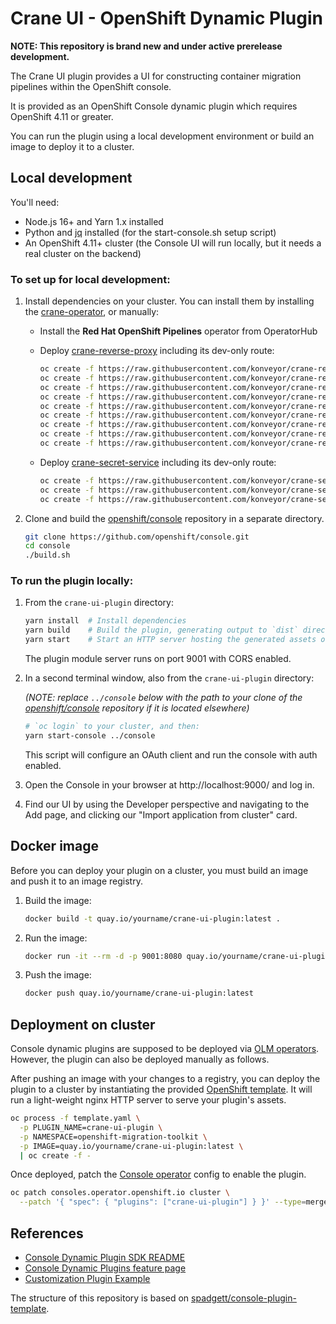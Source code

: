 # Crane UI - OpenShift Dynamic Plugin

**NOTE: This repository is brand new and under active prerelease development.**

The Crane UI plugin provides a UI for constructing container migration pipelines within the OpenShift console.

It is provided as an OpenShift Console dynamic plugin which requires OpenShift 4.11 or greater.

You can run the plugin using a local development environment or build an image to deploy it to a cluster.

## Local development

You'll need:

- Node.js 16+ and Yarn 1.x installed
- Python and [jq](https://stedolan.github.io/jq/download/) installed (for the start-console.sh setup script)
- An OpenShift 4.11+ cluster (the Console UI will run locally, but it needs a real cluster on the backend)

### To set up for local development:

1. Install dependencies on your cluster. You can install them by installing the [crane-operator](https://github.com/konveyor/crane-operator), or manually:

   - Install the **Red Hat OpenShift Pipelines** operator from OperatorHub
   - Deploy [crane-reverse-proxy](https://github.com/konveyor/crane-reverse-proxy) including its dev-only route:

     ```sh
     oc create -f https://raw.githubusercontent.com/konveyor/crane-reverse-proxy/main/config/dev/namespace.yaml
     oc create -f https://raw.githubusercontent.com/konveyor/crane-reverse-proxy/main/config/default/deployment.yaml
     oc create -f https://raw.githubusercontent.com/konveyor/crane-reverse-proxy/main/config/default/service.yaml
     oc create -f https://raw.githubusercontent.com/konveyor/crane-reverse-proxy/main/config/rbac/serviceAccount.yaml
     oc create -f https://raw.githubusercontent.com/konveyor/crane-reverse-proxy/main/config/rbac/role.yaml
     oc create -f https://raw.githubusercontent.com/konveyor/crane-reverse-proxy/main/config/rbac/clusterRole.yaml
     oc create -f https://raw.githubusercontent.com/konveyor/crane-reverse-proxy/main/config/rbac/roleBinding.yaml
     oc create -f https://raw.githubusercontent.com/konveyor/crane-reverse-proxy/main/config/rbac/clusterRoleBinding.yaml
     oc create -f https://raw.githubusercontent.com/konveyor/crane-reverse-proxy/main/config/dev/route.yaml
     ```

   - Deploy [crane-secret-service](https://github.com/konveyor/crane-secret-service) including its dev-only route:

     ```sh
     oc create -f https://raw.githubusercontent.com/konveyor/crane-secret-service/main/config/default/deployment.yaml
     oc create -f https://raw.githubusercontent.com/konveyor/crane-secret-service/main/config/default/service.yaml
     oc create -f https://raw.githubusercontent.com/konveyor/crane-secret-service/main/config/dev/route.yaml
     ```

2. Clone and build the [openshift/console](https://github.com/openshift/console) repository in a separate directory.

   ```sh
   git clone https://github.com/openshift/console.git
   cd console
   ./build.sh
   ```

### To run the plugin locally:

1. From the `crane-ui-plugin` directory:

   ```sh
   yarn install  # Install dependencies
   yarn build    # Build the plugin, generating output to `dist` directory
   yarn start    # Start an HTTP server hosting the generated assets on port 9001
   ```

   The plugin module server runs on port 9001 with CORS enabled.

2. In a second terminal window, also from the `crane-ui-plugin` directory:

   _(NOTE: replace `../console` below with the path to your clone of the [openshift/console](https://github.com/openshift/console) repository if it is located elsewhere)_

   ```sh
   # `oc login` to your cluster, and then:
   yarn start-console ../console
   ```

   This script will configure an OAuth client and run the console with auth enabled.

3. Open the Console in your browser at http://localhost:9000/ and log in.

4. Find our UI by using the Developer perspective and navigating to the Add page, and clicking our "Import application from cluster" card.

## Docker image

Before you can deploy your plugin on a cluster, you must build an image and push it to an image registry.

1. Build the image:

   ```sh
   docker build -t quay.io/yourname/crane-ui-plugin:latest .
   ```

2. Run the image:

   ```sh
   docker run -it --rm -d -p 9001:8080 quay.io/yourname/crane-ui-plugin:latest
   ```

3. Push the image:

   ```sh
   docker push quay.io/yourname/crane-ui-plugin:latest
   ```

## Deployment on cluster

Console dynamic plugins are supposed to be deployed via [OLM operators](https://github.com/operator-framework).
However, the plugin can also be deployed manually as follows.

After pushing an image with your changes to a registry, you can deploy the
plugin to a cluster by instantiating the provided
[OpenShift template](template.yaml). It will run a light-weight nginx HTTP
server to serve your plugin's assets.

```sh
oc process -f template.yaml \
  -p PLUGIN_NAME=crane-ui-plugin \
  -p NAMESPACE=openshift-migration-toolkit \
  -p IMAGE=quay.io/yourname/crane-ui-plugin:latest \
  | oc create -f -
```

Once deployed, patch the
[Console operator](https://github.com/openshift/console-operator)
config to enable the plugin.

```sh
oc patch consoles.operator.openshift.io cluster \
  --patch '{ "spec": { "plugins": ["crane-ui-plugin"] } }' --type=merge
```

## References

- [Console Dynamic Plugin SDK README](https://github.com/openshift/console/tree/master/frontend/packages/console-dynamic-plugin-sdk)
- [Console Dynamic Plugins feature page](https://github.com/openshift/enhancements/blob/master/enhancements/console/dynamic-plugins.md)
- [Customization Plugin Example](https://github.com/spadgett/console-customization-plugin)

The structure of this repository is based on [spadgett/console-plugin-template](https://github.com/spadgett/console-plugin-template).
